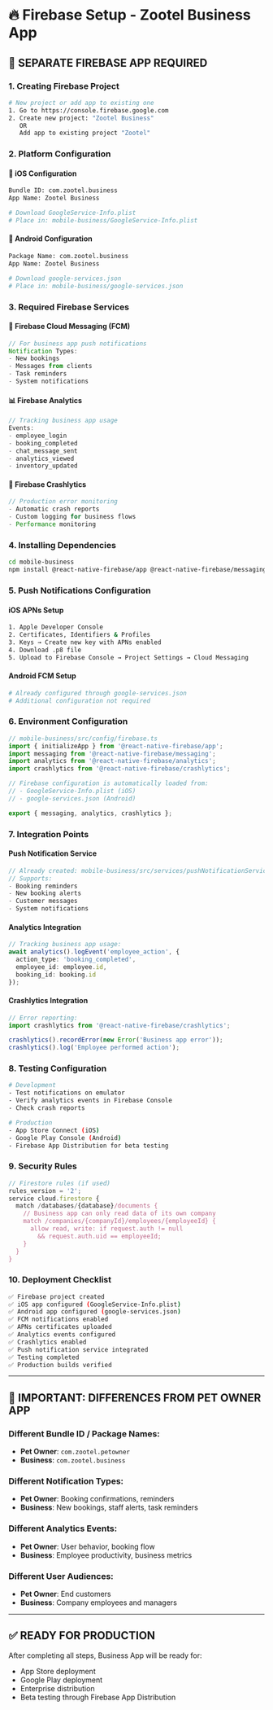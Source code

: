# 🔥 Firebase Setup - Zootel Business App

## 📱 **SEPARATE FIREBASE APP REQUIRED**

### **1. Creating Firebase Project**
```bash
# New project or add app to existing one
1. Go to https://console.firebase.google.com
2. Create new project: "Zootel Business"
   OR
   Add app to existing project "Zootel"
```

### **2. Platform Configuration**

#### **📱 iOS Configuration**
```bash
Bundle ID: com.zootel.business
App Name: Zootel Business

# Download GoogleService-Info.plist
# Place in: mobile-business/GoogleService-Info.plist
```

#### **🤖 Android Configuration**
```bash
Package Name: com.zootel.business
App Name: Zootel Business

# Download google-services.json
# Place in: mobile-business/google-services.json
```

### **3. Required Firebase Services**

#### **🔔 Firebase Cloud Messaging (FCM)**
```typescript
// For business app push notifications
Notification Types:
- New bookings
- Messages from clients  
- Task reminders
- System notifications
```

#### **📊 Firebase Analytics**
```typescript
// Tracking business app usage
Events:
- employee_login
- booking_completed  
- chat_message_sent
- analytics_viewed
- inventory_updated
```

#### **🐛 Firebase Crashlytics**
```typescript
// Production error monitoring
- Automatic crash reports
- Custom logging for business flows
- Performance monitoring
```

### **4. Installing Dependencies**
```bash
cd mobile-business
npm install @react-native-firebase/app @react-native-firebase/messaging @react-native-firebase/analytics @react-native-firebase/crashlytics expo-notifications expo-device
```

### **5. Push Notifications Configuration**

#### **iOS APNs Setup**
```bash
1. Apple Developer Console
2. Certificates, Identifiers & Profiles
3. Keys → Create new key with APNs enabled
4. Download .p8 file
5. Upload to Firebase Console → Project Settings → Cloud Messaging
```

#### **Android FCM Setup**
```bash
# Already configured through google-services.json
# Additional configuration not required
```

### **6. Environment Configuration**
```typescript
// mobile-business/src/config/firebase.ts
import { initializeApp } from '@react-native-firebase/app';
import messaging from '@react-native-firebase/messaging';
import analytics from '@react-native-firebase/analytics';
import crashlytics from '@react-native-firebase/crashlytics';

// Firebase configuration is automatically loaded from:
// - GoogleService-Info.plist (iOS)
// - google-services.json (Android)

export { messaging, analytics, crashlytics };
```

### **7. Integration Points**

#### **Push Notification Service**
```typescript
// Already created: mobile-business/src/services/pushNotificationService.ts
// Supports:
- Booking reminders
- New booking alerts  
- Customer messages
- System notifications
```

#### **Analytics Integration**
```typescript
// Tracking business app usage:
await analytics().logEvent('employee_action', {
  action_type: 'booking_completed',
  employee_id: employee.id,
  booking_id: booking.id
});
```

#### **Crashlytics Integration**
```typescript
// Error reporting:
import crashlytics from '@react-native-firebase/crashlytics';

crashlytics().recordError(new Error('Business app error'));
crashlytics().log('Employee performed action');
```

### **8. Testing Configuration**
```bash
# Development
- Test notifications on emulator
- Verify analytics events in Firebase Console
- Check crash reports

# Production  
- App Store Connect (iOS)
- Google Play Console (Android)
- Firebase App Distribution for beta testing
```

### **9. Security Rules**
```javascript
// Firestore rules (if used)
rules_version = '2';
service cloud.firestore {
  match /databases/{database}/documents {
    // Business app can only read data of its own company
    match /companies/{companyId}/employees/{employeeId} {
      allow read, write: if request.auth != null 
        && request.auth.uid == employeeId;
    }
  }
}
```

### **10. Deployment Checklist**
```bash
✅ Firebase project created
✅ iOS app configured (GoogleService-Info.plist)
✅ Android app configured (google-services.json)
✅ FCM notifications enabled
✅ APNs certificates uploaded
✅ Analytics events configured
✅ Crashlytics enabled
✅ Push notification service integrated
✅ Testing completed
✅ Production builds verified
```

---

## 🚨 **IMPORTANT: DIFFERENCES FROM PET OWNER APP**

### **Different Bundle ID / Package Names:**
- **Pet Owner**: `com.zootel.petowner`
- **Business**: `com.zootel.business`

### **Different Notification Types:**
- **Pet Owner**: Booking confirmations, reminders
- **Business**: New bookings, staff alerts, task reminders

### **Different Analytics Events:**
- **Pet Owner**: User behavior, booking flow
- **Business**: Employee productivity, business metrics

### **Different User Audiences:**
- **Pet Owner**: End customers
- **Business**: Company employees and managers

---

## ✅ **READY FOR PRODUCTION**
After completing all steps, Business App will be ready for:
- App Store deployment
- Google Play deployment  
- Enterprise distribution
- Beta testing through Firebase App Distribution 